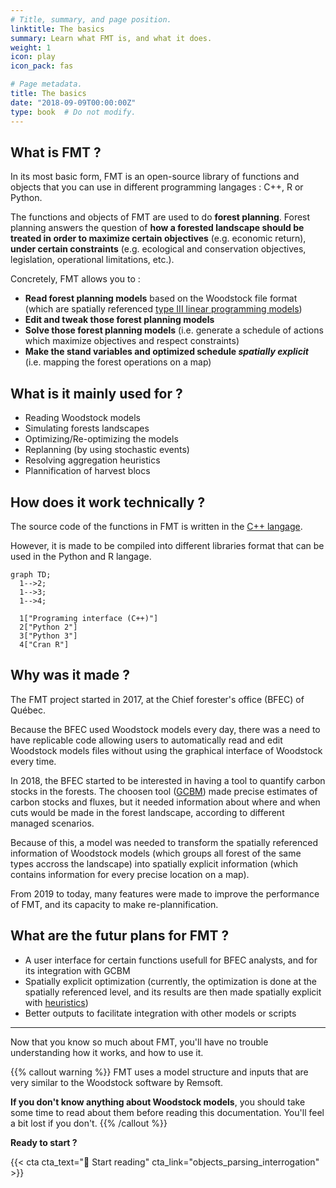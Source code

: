 ```yaml
---
# Title, summary, and page position.
linktitle: The basics
summary: Learn what FMT is, and what it does.
weight: 1
icon: play
icon_pack: fas

# Page metadata.
title: The basics
date: "2018-09-09T00:00:00Z"
type: book  # Do not modify.
---
```


## What is FMT ?

In its most basic form, FMT is an open-source library of functions and objects that you can use in different programming langages : C++, R or Python.

The functions and objects of FMT are used to do **forest planning**. Forest planning answers the question of **how a forested landscape should be treated in order to maximize certain objectives** (e.g. economic return), **under certain constraints** (e.g. ecological and conservation objectives, legislation, operational limitations, etc.).

Concretely, FMT allows you to :

- **Read forest planning models** based on the Woodstock file format (which are spatially referenced [type III linear programming models](https://faculty.washington.edu/toths/Publications/McDill_etal_M2.pdf))
- **Edit and tweak those forest planning models**
- **Solve those forest planning models** (i.e. generate a schedule of actions which maximize objectives and respect constraints)
- **Make the stand variables and optimized schedule *spatially explicit*** (i.e. mapping the forest operations on a map)

## What is it mainly used for ?

- Reading Woodstock models
- Simulating forests landscapes
- Optimizing/Re-optimizing the models
- Replanning (by using stochastic events)
- Resolving aggregation heuristics
- Plannification of harvest blocs

## How does it work technically ?

The source code of the functions in FMT is written in the [C++ langage](https://en.wikipedia.org/wiki/C%2B%2B).

However, it is made to be compiled into different libraries format that can be used in the Python and R langage.

```mermaid
graph TD;
  1-->2;
  1-->3;
  1-->4;

  1["Programing interface (C++)"]
  2["Python 2"]
  3["Python 3"]
  4["Cran R"]
```

## Why was it made ?

The FMT project started in 2017, at the Chief forester's office (BFEC) of Québec.

Because the BFEC used Woodstock models every day, there was a need to have replicable code allowing users to automatically read and edit Woodstock models files without using the graphical interface of Woodstock every time.

In 2018, the BFEC started to be interested in having a tool to quantify carbon stocks in the forests. The choosen tool ([GCBM](https://www.youtube.com/watch?v=xnJqNBIET7A)) made precise estimates of carbon stocks and fluxes, but it needed information about where and when cuts would be made in the forest landscape, according to different managed scenarios.

Because of this, a model was needed to transform the spatially referenced information of Woodstock models (which groups all forest of the same types accross the landscape) into spatially explicit information (which contains information for every precise location on a map).

From 2019 to today, many features were made to improve the performance of FMT, and its capacity to make re-plannification.

## What are the futur plans for FMT ?

- A user interface for certain functions usefull for BFEC analysts, and for its integration with GCBM
- Spatially explicit optimization (currently, the optimization is done at the spatially referenced level, and its results are then made spatially explicit with [heuristics](https://en.wikipedia.org/wiki/Heuristic))
- Better outputs to facilitate integration with other models or scripts

* * *

Now that you know so much about FMT, you'll have no trouble understanding how it works, and how to use it.

{{% callout warning %}}
FMT uses a model structure and inputs that are very similar to the Woodstock software by Remsoft.

**If you don't know anything about Woodstock models**, you should take some time to read about them before reading this documentation. You'll feel a bit lost if you don't.
{{% /callout %}}

**Ready to start ?**

{{< cta cta_text="📖 Start reading" cta_link="objects_parsing_interrogation" >}}